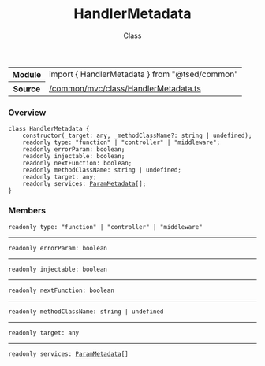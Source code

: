 
<header class="symbol-info-header"><h1 id="handlermetadata">HandlerMetadata</h1><label class="symbol-info-type-label class">Class</label></header>
<!-- summary -->
<section class="symbol-info"><table class="is-full-width"><tbody><tr><th>Module</th><td><div class="lang-typescript"><span class="token keyword">import</span> { HandlerMetadata }&nbsp;<span class="token keyword">from</span>&nbsp;<span class="token string">"@tsed/common"</span></div></td></tr><tr><th>Source</th><td><a href="https://github.com/Romakita/ts-express-decorators/blob/v4.10.5/src//common/mvc/class/HandlerMetadata.ts#L0-L0">/common/mvc/class/HandlerMetadata.ts</a></td></tr></tbody></table></section>
<!-- overview -->


### Overview


<pre><code class="typescript-lang "><span class="token keyword">class</span> HandlerMetadata <span class="token punctuation">{</span>
    <span class="token keyword">constructor</span><span class="token punctuation">(</span>_target<span class="token punctuation">:</span> <span class="token keyword">any</span><span class="token punctuation">,</span> _methodClassName?<span class="token punctuation">:</span> <span class="token keyword">string</span> | undefined<span class="token punctuation">)</span><span class="token punctuation">;</span>
    <span class="token keyword">readonly</span> type<span class="token punctuation">:</span> "function" | "controller" | "middleware"<span class="token punctuation">;</span>
    <span class="token keyword">readonly</span> errorParam<span class="token punctuation">:</span> <span class="token keyword">boolean</span><span class="token punctuation">;</span>
    <span class="token keyword">readonly</span> injectable<span class="token punctuation">:</span> <span class="token keyword">boolean</span><span class="token punctuation">;</span>
    <span class="token keyword">readonly</span> nextFunction<span class="token punctuation">:</span> <span class="token keyword">boolean</span><span class="token punctuation">;</span>
    <span class="token keyword">readonly</span> methodClassName<span class="token punctuation">:</span> <span class="token keyword">string</span> | undefined<span class="token punctuation">;</span>
    <span class="token keyword">readonly</span> target<span class="token punctuation">:</span> <span class="token keyword">any</span><span class="token punctuation">;</span>
    <span class="token keyword">readonly</span> services<span class="token punctuation">:</span> <a href="#api/common/filters/parammetadata"><span class="token">ParamMetadata</span></a><span class="token punctuation">[</span><span class="token punctuation">]</span><span class="token punctuation">;</span>
<span class="token punctuation">}</span></code></pre>


<!-- Parameters -->

<!-- Description -->

<!-- Members -->







### Members



<div class="method-overview">
<pre><code class="typescript-lang "><span class="token keyword">readonly</span> type<span class="token punctuation">:</span> "function" | "controller" | "middleware"</code></pre>
</div>




<hr/>



<div class="method-overview">
<pre><code class="typescript-lang "><span class="token keyword">readonly</span> errorParam<span class="token punctuation">:</span> <span class="token keyword">boolean</span></code></pre>
</div>




<hr/>



<div class="method-overview">
<pre><code class="typescript-lang "><span class="token keyword">readonly</span> injectable<span class="token punctuation">:</span> <span class="token keyword">boolean</span></code></pre>
</div>




<hr/>



<div class="method-overview">
<pre><code class="typescript-lang "><span class="token keyword">readonly</span> nextFunction<span class="token punctuation">:</span> <span class="token keyword">boolean</span></code></pre>
</div>




<hr/>



<div class="method-overview">
<pre><code class="typescript-lang "><span class="token keyword">readonly</span> methodClassName<span class="token punctuation">:</span> <span class="token keyword">string</span> | undefined</code></pre>
</div>




<hr/>



<div class="method-overview">
<pre><code class="typescript-lang "><span class="token keyword">readonly</span> target<span class="token punctuation">:</span> <span class="token keyword">any</span></code></pre>
</div>




<hr/>



<div class="method-overview">
<pre><code class="typescript-lang "><span class="token keyword">readonly</span> services<span class="token punctuation">:</span> <a href="#api/common/filters/parammetadata"><span class="token">ParamMetadata</span></a><span class="token punctuation">[</span><span class="token punctuation">]</span></code></pre>
</div>








